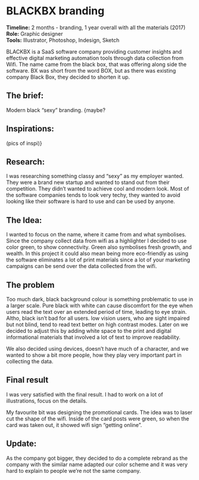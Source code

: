 # BLACKBX branding

<p>
<strong>Timeline:</strong> 2 months - branding, 1 year overall with all the materials (2017)<br>
<strong>Role:</strong> Graphic designer<br>
<strong>Tools:</strong> Illustrator, Photoshop, Indesign, Sketch
</p>

BLACKBX is a SaaS software company providing customer insights and effective
digital marketing automation tools through data collection from Wifi. The name
came from the black box, that was offering along side the software. BX was short
from the word BOX, but as there was existing company Black Box, they decided
to shorten it up.

## The brief:

Modern black “sexy” branding.
{maybe?

## Inspirations:

(pics of inspi)}

## Research:

I was researching something classy and “sexy” as my employer wanted. They were
a brand new startup and wanted to stand out from their competition. They didn’t
wanted to achieve cool and modern look. Most of the software companies tends
to look very techy, they wanted to avoid looking like their software is hard to use
and can be used by anyone.

## The Idea:

I wanted to focus on the name, where it came from and what symbolises. Since
the company collect data from wifi as a highlighter I decided to use color green,
to show connectivity. Green also symbolises fresh growth, and wealth. In this 
project it could also mean being more eco-friendly as using the software
eliminates a lot of print materials since a lot of your marketing campaigns can be
send over the data collected from the wifi.

## The problem

Too much dark, black background colour is something problematic to use in a
larger scale. Pure black with white can cause discomfort for the eye when users
read the text over an extended period of time, leading to eye strain. Altho, black
isn’t bad for all users. low vision users, who are sight impaired but not blind, tend
to read text better on high contrast modes. Later on we decided to adjust this by
adding white space to the print and digital informational materials that involved
a lot of text to improve readability.

We also decided using devices, doesn’t have much of a character, and we wanted
to show a bit more people, how they play very important part in collecting the
data.

## Final result

I was very satisfied with the final result. I had to work on a lot of illustrations, focus
on the details.

My favourite bit was designing the promotional cards. The idea was to laser cut
the shape of the wifi. Inside of the card posts were green, so when the card was
taken out, it showed wifi sign “getting online”.

## Update:

As the company got bigger, they decided to do a complete rebrand as the
company with the similar name adapted our color scheme and it was very hard
to explain to people we’re not the same company. 